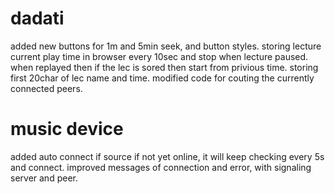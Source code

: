 # dadati
added new buttons for 1m and 5min seek, and button styles.
storing lecture current play time in browser every 10sec and stop when lecture paused. when replayed then if the lec is sored then start from privious time. storing first 20char of lec name and time. 
modified code for couting the currently connected peers.

# music device
added auto connect if source if not yet online, it will keep checking every 5s and connect.
improved messages of connection and error, with signaling server and peer.
